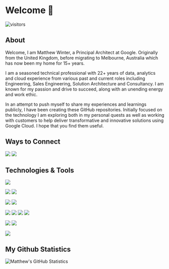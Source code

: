 # Welcome 👋

![visitors](https://visitor-badge.glitch.me/badge?page_id=wintermi.visitor-badge)

## About

Welcome, I am Matthew Winter, a Principal Architect at Google.  Originally from the United Kingdom, before migrating to Melbourne, Australia which has now been my home for 15+ years.

I am a seasoned technical professional with 22+ years of data, analytics and cloud experience from various past and current roles including Engineering, Sales Engineering, Solution Architecture and Consultancy.  I am known for my passion and drive to succeed, along with an unending energy and work ethic.

In an attempt to push myself to share my experiences and learnings publicly, I have been creating these GitHub repositories.  Initially focused on the technology I am exploring both in my personal quests as well as working with customers to help deliver transformative and innovative solutions using Google Cloud.  I hope that you find them useful.

## Ways to Connect

[![](https://img.shields.io/badge/-LinkedIn-informational?style=for-the-badge&logo=linkedin&logoColor=white&color=blue)](https://www.linkedin.com/in/wintermi/)
[![](https://img.shields.io/badge/-Twitter-informational?style=for-the-badge&logo=twitter&logoColor=white&color=blue)](https://twitter.com/wintermi)


## Technologies & Tools

[![](https://img.shields.io/badge/Cloud-Google_Cloud-informational?style=for-the-badge&logo=google-cloud&logoColor=white&color=blue)](https://cloud.google.com/)

![](https://img.shields.io/badge/OS-Linux-informational?style=for-the-badge&logo=linux&logoColor=white&color=blue)
![](https://img.shields.io/badge/OS-MacOS-informational?style=for-the-badge&logo=apple&logoColor=white&color=blue)

![](https://img.shields.io/badge/Editor-VS_Code-informational?style=for-the-badge&logo=visual-studio-code&logoColor=white&color=blue)
![](https://img.shields.io/badge/Editor-Vim-informational?style=for-the-badge&logo=vim&logoColor=white&color=blue)

![](https://img.shields.io/badge/Code-Golang-informational?style=for-the-badge&logo=go&logoColor=white&color=blue)
![](https://img.shields.io/badge/Code-Python-informational?style=for-the-badge&logo=python&logoColor=white&color=blue)
![](https://img.shields.io/badge/Code-JavaScript-informational?style=for-the-badge&logo=javascript&logoColor=white&color=blue)
![](https://img.shields.io/badge/Code-C%23-informational?style=for-the-badge&logo=c-sharp&logoColor=white&color=blue)

![](https://img.shields.io/badge/Shell-Bash-informational?style=for-the-badge&logo=gnu-bash&logoColor=white&color=blue)
![](https://img.shields.io/badge/Shell-Zsh-informational?style=for-the-badge&logo=gnu-bash&logoColor=white&color=blue)

![](https://img.shields.io/badge/Tools-Kubernetes-informational?style=for-the-badge&logo=kubernetes&logoColor=white&color=blue)


## My Github Statistics

![Matthew's GitHub Statistics](https://github-readme-stats.vercel.app/api?username=wintermi&count_private=true&show_icons=true&theme=tokyonight)

